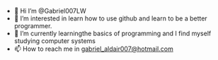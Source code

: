 - 👋 Hi I’m @Gabriel007LW
- 👀 I’m interested in learn how to use github and learn to be a better programmer.
- 🌱 I’m currently learningthe basics of programming and I find myself studying computer systems
- 📫 How to reach me in gabriel_aldair007@hotmail.com

<!---
Gabriel007LW/Gabriel007LW is a ✨ special ✨ repository because its `README.md` (this file) appears on your GitHub profile.
You can click the Preview link to take a look at your changes.
--->
